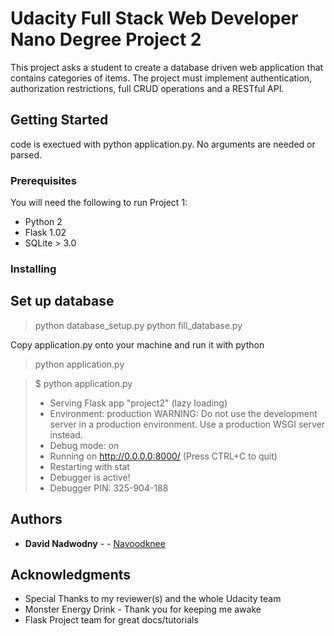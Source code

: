 # Udacity Full Stack Web Developer Nano Degree Project 2

This project asks a student to create a database driven web application that contains categories of items. The project must implement authentication, authorization restrictions, full CRUD operations and a RESTful API. 

## Getting Started

code is exectued with python application.py. No arguments are needed or parsed. 

### Prerequisites

You will need the following to run Project 1:
 * Python 2
 * Flask 1.02
 * SQLite > 3.0

### Installing

## Set up database

> python database_setup.py
> python fill_database.py

Copy application.py onto your machine and run it with python 

> python application.py

> $ python application.py
>  * Serving Flask app "project2" (lazy loading)
>  * Environment: production
>    WARNING: Do not use the development server in a production environment.
>    Use a production WSGI server instead.
>  * Debug mode: on
>  * Running on http://0.0.0.0:8000/ (Press CTRL+C to quit)
>  * Restarting with stat
>  * Debugger is active!
>  * Debugger PIN: 325-904-188


## Authors

* **David Nadwodny** - - [Navoodknee](https://github.com/navoodknee)


## Acknowledgments

* Special Thanks to my reviewer(s) and the whole Udacity team
* Monster Energy Drink - Thank you for keeping me awake
* Flask Project team for great docs/tutorials


